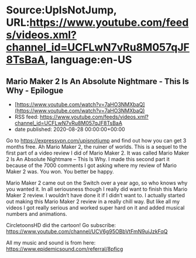 # Source:UpIsNotJump, URL:https://www.youtube.com/feeds/videos.xml?channel_id=UCFLwN7vRu8M057qJF8TsBaA, language:en-US

## Mario Maker 2 Is An Absolute Nightmare - This Is Why - Epilogue
 - [https://www.youtube.com/watch?v=7aHO3NMXbaQ](https://www.youtube.com/watch?v=7aHO3NMXbaQ)
 - RSS feed: https://www.youtube.com/feeds/videos.xml?channel_id=UCFLwN7vRu8M057qJF8TsBaA
 - date published: 2020-08-28 00:00:00+00:00

Go to https://expressvpn.com/upisnotjump and find out how you can get 3
months free.
Ah Mario Maker 2, the ruiner of worlds. This is a sequel to the first part of a video review I did of Mario Maker 2. It was called Mario Maker 2 Is An Absolute Nightmare – This Is Why. I made this second part it because of the 7000 comments I got asking where my review of Mario Maker 2 was. You won. You better be happy.

Mario Maker 2 came out on the Switch over a year ago, so who knows why you wanted it. In all seriousness though I really did want to finish this Mario Maker 2 review. I wouldn’t have done it if I didn’t want to. I actually started out making this Mario Maker 2 review in a really chill way. But like all my videos I got really serious and worked super hard on it and added musical numbers and animations. 

CircletoonsHD did the cartoon!  Go subscribe:
https://www.youtube.com/channel/UCV6g95OBbVtFmN9uiJzkFqQ

All my music and sound is from here: https://www.epidemicsound.com/referral/8pficg

